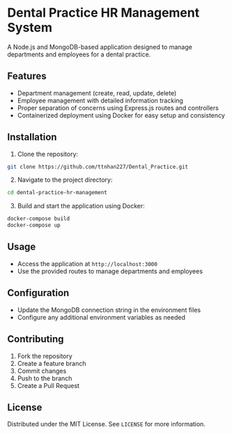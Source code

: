 # Dental Practice HR Management System

A Node.js and MongoDB-based application designed to manage departments and employees for a dental practice.

## Features

- Department management (create, read, update, delete)
- Employee management with detailed information tracking
- Proper separation of concerns using Express.js routes and controllers
- Containerized deployment using Docker for easy setup and consistency

## Installation

1. Clone the repository:
```bash
git clone https://github.com/ttnhan227/Dental_Practice.git
```

2. Navigate to the project directory:
```bash
cd dental-practice-hr-management
```

3. Build and start the application using Docker:
```bash
docker-compose build
docker-compose up
```

## Usage

- Access the application at `http://localhost:3000`
- Use the provided routes to manage departments and employees

## Configuration

- Update the MongoDB connection string in the environment files
- Configure any additional environment variables as needed

## Contributing

1. Fork the repository
2. Create a feature branch
3. Commit changes
4. Push to the branch
5. Create a Pull Request

## License

Distributed under the MIT License. See `LICENSE` for more information.
